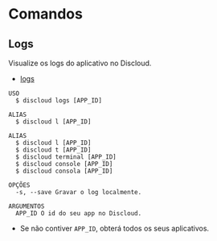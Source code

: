# Comandos

## Logs

Visualize os logs do aplicativo no Discloud.

- [logs](#logs)

```sh-session
USO
  $ discloud logs [APP_ID]

ALIAS
  $ discloud l [APP_ID]

ALIAS
  $ discloud l [APP_ID]
  $ discloud t [APP_ID]
  $ discloud terminal [APP_ID]
  $ discloud console [APP_ID]
  $ discloud consola [APP_ID]

OPÇÕES
  -s, --save Gravar o log localmente.

ARGUMENTOS
  APP_ID O id do seu app no ​​Discloud.
```

- Se não contiver `APP_ID`, obterá todos os seus aplicativos.
